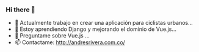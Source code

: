 ### Hi there 👋

- 🔭 Actualmente trabajo en crear una aplicación para ciclistas urbanos...
- 🌱 Estoy aprendiendo Django y mejorando el dominio de Vue.js...
- 💬 Preguntame sobre Vue.js ...
- 📫 Contactame:
      http://andresrivera.com.co/
